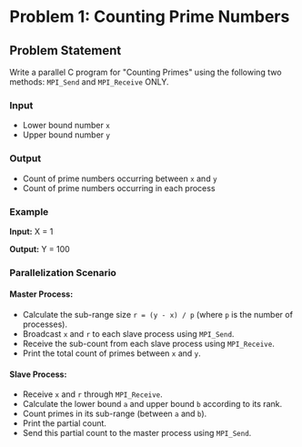 # Problem 1: Counting Prime Numbers

## Problem Statement

Write a parallel C program for "Counting Primes" using the following two methods: `MPI_Send` and `MPI_Receive` ONLY.

### Input

- Lower bound number `x`
- Upper bound number `y`

### Output

- Count of prime numbers occurring between `x` and `y`
- Count of prime numbers occurring in each process

### Example

**Input:**
X = 1

**Output:**
Y = 100

### Parallelization Scenario

#### Master Process:

- Calculate the sub-range size `r = (y - x) / p` (where `p` is the number of processes).
- Broadcast `x` and `r` to each slave process using `MPI_Send`.
- Receive the sub-count from each slave process using `MPI_Receive`.
- Print the total count of primes between `x` and `y`.

#### Slave Process:

- Receive `x` and `r` through `MPI_Receive`.
- Calculate the lower bound `a` and upper bound `b` according to its rank.
- Count primes in its sub-range (between `a` and `b`).
- Print the partial count.
- Send this partial count to the master process using `MPI_Send`.

